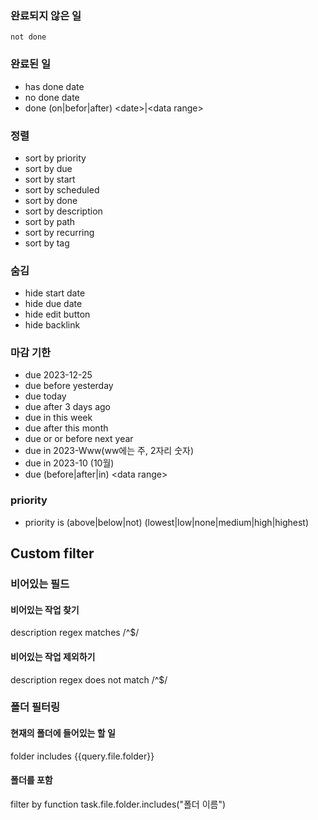 
### 완료되지 않은 일 
```
not done 
```

### 완료된 일 
- has done date 
- no done date 
- done (on|befor|after) \<date>|\<data range> 
### 정렬 
- sort by priority 
- sort by due 
- sort by start 
- sort by scheduled 
- sort by done 
- sort by description 
- sort by path 
- sort by recurring 
- sort by tag

### 숨김 
- hide start date 
- hide due date 
- hide edit button 
- hide backlink 

### 마감 기한 
- due 2023-12-25 
- due before yesterday 
- due today 
- due after 3 days ago 
- due in this week 
- due after this month 
- due or or before next year 
- due in 2023-Www(ww에는 주, 2자리 숫자) 
- due in 2023-10 (10월) 
- due (before|after|in) \<data range> 

### priority 
- priority is (above|below|not) (lowest|low|none|medium|high|highest) 

## Custom filter 
### 비어있는 필드 
#### 비어있는 작업 찾기 
description regex matches /^$/ 

#### 비어있는 작업 제외하기 
description regex does not match /^$/ 

### 폴더 필터링 
#### 현재의 폴더에 들어있는 할 일 
folder includes {{query.file.folder}} 

#### 폴더를 포함 
filter by function task.file.folder.includes("폴더 이름")